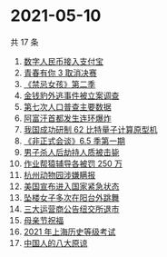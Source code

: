 # 2021-05-10

共 17 条

<!-- BEGIN ZHIHUSEARCH -->
<!-- 最后更新时间 Mon May 10 2021 13:12:51 GMT+0800 (China Standard Time) -->
1. [数字人民币接入支付宝](https://www.zhihu.com/search?q=数字人民币)
1. [青春有你 3 取消决赛](https://www.zhihu.com/search?q=青春有你3)
1. [《禁忌女孩》第二季](https://www.zhihu.com/search?q=禁忌女孩2)
1. [金钱豹外逃事件被立案调查](https://www.zhihu.com/search?q=杭州金钱豹)
1. [第七次人口普查主要数据](https://www.zhihu.com/search?q=七普数据)
1. [阿富汗首都发生连环爆炸](https://www.zhihu.com/search?q=阿富汗爆炸)
1. [我国成功研制 62 比特量子计算原型机](https://www.zhihu.com/search?q=量子计算机)
1. [《非正式会谈》6.5 季第一期](https://www.zhihu.com/search?q=非正式会谈)
1. [男子杀人后劫持人质被击毙](https://www.zhihu.com/search?q=男子劫持人质被击毙)
1. [作业帮猿辅导各被罚 250 万](https://www.zhihu.com/search?q=作业帮猿辅导)
1. [杭州动物园涉嫌瞒报](https://www.zhihu.com/search?q=杭州金钱豹)
1. [美国宣布进入国家紧急状态](https://www.zhihu.com/search?q=美国进入国家紧急状态)
1. [坠楼女子多次在阳台外跳舞](https://www.zhihu.com/search?q=三亚女子坠楼)
1. [三大运营商公告纽交所退市](https://www.zhihu.com/search?q=三大运营商退市)
1. [母亲节祝福](https://www.zhihu.com/search?q=母亲节)
1. [2021 年上海历史等级考试](https://www.zhihu.com/search?q=历史等级考)
1. [中国人的八大原谅](https://www.zhihu.com/search?q=中国人的八大原谅)
<!-- END ZHIHUSEARCH -->
